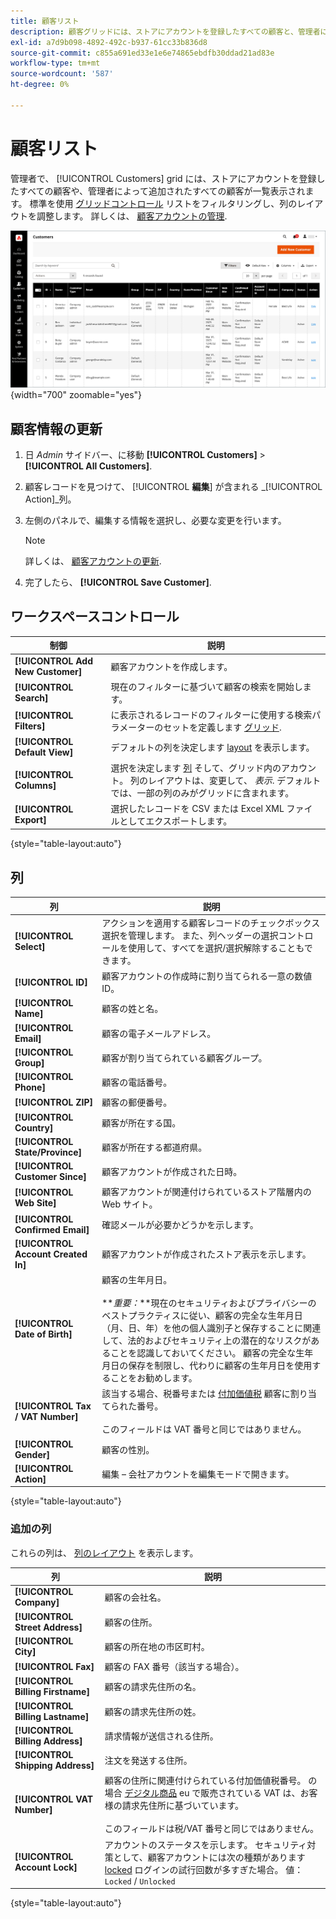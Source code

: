 ```yaml
---
title: 顧客リスト
description: 顧客グリッドには、ストアにアカウントを登録したすべての顧客と、管理者によって追加されたすべての顧客が一覧表示されます。
exl-id: a7d9b098-4892-492c-b937-61cc33b836d8
source-git-commit: c855a691ed33e1e6e74865ebdfb30ddad21ad83e
workflow-type: tm+mt
source-wordcount: '587'
ht-degree: 0%

---
```


# 顧客リスト

管理者で、 [!UICONTROL Customers] grid には、ストアにアカウントを登録したすべての顧客や、管理者によって追加されたすべての顧客が一覧表示されます。 標準を使用 [グリッドコントロール](../getting-started/admin-grid-controls.md) リストをフィルタリングし、列のレイアウトを調整します。 詳しくは、 [顧客アカウントの管理](../customers/manage-account.md).

![顧客リスト](assets/customer-accounts-all-grid.png){width="700" zoomable="yes"}

## 顧客情報の更新

1. 日 _Admin_ サイドバー、に移動 **[!UICONTROL Customers]** > **[!UICONTROL All Customers]**.

1. 顧客レコードを見つけて、 [!UICONTROL **編集**] が含まれる _[!UICONTROL Action]_列。

1. 左側のパネルで、編集する情報を選択し、必要な変更を行います。

   >[!NOTE]
   >
   >詳しくは、 [顧客アカウントの更新](../customers/update-account.md).

1. 完了したら、 **[!UICONTROL Save Customer]**.

## ワークスペースコントロール

| 制御 | 説明 |
| --- | --- |
| **[!UICONTROL Add New Customer]** | 顧客アカウントを作成します。 |
| **[!UICONTROL Search]** | 現在のフィルターに基づいて顧客の検索を開始します。 |
| **[!UICONTROL Filters]** | に表示されるレコードのフィルターに使用する検索パラメーターのセットを定義します [グリッド](../getting-started/admin-grid-controls.md). |
| **[!UICONTROL Default View]** | デフォルトの列を決定します [layout](../getting-started/admin-grid-controls.md) を表示します。 |
| **[!UICONTROL Columns]** | 選択を決定します [列](../getting-started/admin-grid-controls.md) そして、グリッド内のアカウント。 列のレイアウトは、変更して、 _表示_. デフォルトでは、一部の列のみがグリッドに含まれます。 |
| **[!UICONTROL Export]** | 選択したレコードを CSV または Excel XML ファイルとしてエクスポートします。 |

{style="table-layout:auto"}

## 列

| 列 | 説明 |
| --- | --- |
| **[!UICONTROL Select]** | アクションを適用する顧客レコードのチェックボックス選択を管理します。 また、列ヘッダーの選択コントロールを使用して、すべてを選択/選択解除することもできます。 |
| **[!UICONTROL ID]** | 顧客アカウントの作成時に割り当てられる一意の数値 ID。 |
| **[!UICONTROL Name]** | 顧客の姓と名。 |
| **[!UICONTROL Email]** | 顧客の電子メールアドレス。 |
| **[!UICONTROL Group]** | 顧客が割り当てられている顧客グループ。 |
| **[!UICONTROL Phone]** | 顧客の電話番号。 |
| **[!UICONTROL ZIP]** | 顧客の郵便番号。 |
| **[!UICONTROL Country]** | 顧客が所在する国。 |
| **[!UICONTROL State/Province]** | 顧客が所在する都道府県。 |
| **[!UICONTROL Customer Since]** | 顧客アカウントが作成された日時。 |
| **[!UICONTROL Web Site]** | 顧客アカウントが関連付けられているストア階層内の Web サイト。 |
| **[!UICONTROL Confirmed Email]** | 確認メールが必要かどうかを示します。 |
| **[!UICONTROL Account Created In]** | 顧客アカウントが作成されたストア表示を示します。 |
| **[!UICONTROL Date of Birth]** | 顧客の生年月日。 <br><br>**_重要：_**現在のセキュリティおよびプライバシーのベストプラクティスに従い、顧客の完全な生年月日（月、日、年）を他の個人識別子と保存することに関連して、法的およびセキュリティ上の潜在的なリスクがあることを認識しておいてください。 顧客の完全な生年月日の保存を制限し、代わりに顧客の生年月日を使用することをお勧めします。 |
| **[!UICONTROL Tax / VAT Number]** | 該当する場合、税番号または [付加価値税](../stores-purchase/vat.md) 顧客に割り当てられた番号。 <br/><br/>このフィールドは VAT 番号と同じではありません。 |
| **[!UICONTROL Gender]** | 顧客の性別。 |
| **[!UICONTROL Action]** | 編集 – 会社アカウントを編集モードで開きます。 |

{style="table-layout:auto"}

### 追加の列

これらの列は、 [列のレイアウト](../getting-started/admin-grid-controls.md) を表示します。

| 列 | 説明 |
| --- | --- |
| **[!UICONTROL Company]** | 顧客の会社名。 |
| **[!UICONTROL Street Address]** | 顧客の住所。 |
| **[!UICONTROL City]** | 顧客の所在地の市区町村。 |
| **[!UICONTROL Fax]** | 顧客の FAX 番号（該当する場合）。 |
| **[!UICONTROL Billing Firstname]** | 顧客の請求先住所の名。 |
| **[!UICONTROL Billing Lastname]** | 顧客の請求先住所の姓。 |
| **[!UICONTROL Billing Address]** | 請求情報が送信される住所。 |
| **[!UICONTROL Shipping Address]** | 注文を発送する住所。 |
| **[!UICONTROL VAT Number]** | 顧客の住所に関連付けられている付加価値税番号。 の場合 [デジタル商品](../stores-purchase/taxes.md) eu で販売されている VAT は、お客様の請求先住所に基づいています。 <br/><br/>このフィールドは税/VAT 番号と同じではありません。 |
| **[!UICONTROL Account Lock]** | アカウントのステータスを示します。 セキュリティ対策として、顧客アカウントには次の種類があります [locked](../customers/password-options.md) ログインの試行回数が多すぎた場合。 値： `Locked` / `Unlocked` |

{style="table-layout:auto"}
